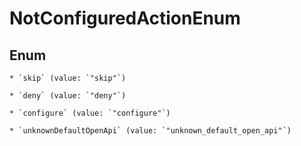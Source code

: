 
# NotConfiguredActionEnum

## Enum


    * `skip` (value: `"skip"`)

    * `deny` (value: `"deny"`)

    * `configure` (value: `"configure"`)

    * `unknownDefaultOpenApi` (value: `"unknown_default_open_api"`)



